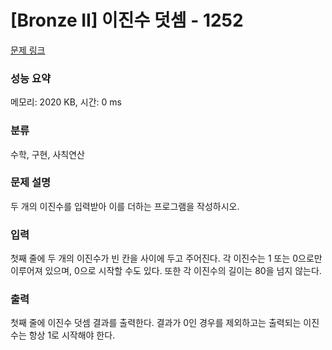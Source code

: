 # [Bronze II] 이진수 덧셈 - 1252 

[문제 링크](https://www.acmicpc.net/problem/1252) 

### 성능 요약

메모리: 2020 KB, 시간: 0 ms

### 분류

수학, 구현, 사칙연산

### 문제 설명

<p>두 개의 이진수를 입력받아 이를 더하는 프로그램을 작성하시오.</p>

### 입력 

 <p>첫째 줄에 두 개의 이진수가 빈 칸을 사이에 두고 주어진다. 각 이진수는 1 또는 0으로만 이루어져 있으며, 0으로 시작할 수도 있다. 또한 각 이진수의 길이는 80을 넘지 않는다.</p>

### 출력 

 <p>첫째 줄에 이진수 덧셈 결과를 출력한다. 결과가 0인 경우를 제외하고는 출력되는 이진수는 항상 1로 시작해야 한다.</p>

